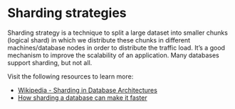 # Sharding strategies

Sharding strategy is a technique to split a large dataset into smaller chunks (logical shard) in which we distribute these chunks in different machines/database nodes in order to distribute the traffic load. It’s a good mechanism to improve the scalability of an application. Many databases support sharding, but not all.

Visit the following resources to learn more:

- [Wikipedia - Sharding in Database Architectures](https://en.wikipedia.org/wiki/Shard_(database_architecture))
- [How sharding a database can make it faster](https://stackoverflow.blog/2022/03/14/how-sharding-a-database-can-make-it-faster/)
